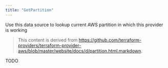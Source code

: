 ```yaml
---
title: "GetPartition"
---
```


<!-- WARNING: this file was generated by the Pulumi Terraform Bridge (tfgen) Tool. -->
<!-- Do not edit by hand unless you're certain you know what you are doing! -->

<style>
  table td p { margin-top: 0; margin-bottom: 0; }
</style>

Use this data source to lookup current AWS partition in which this provider is working

> This content is derived from https://github.com/terraform-providers/terraform-provider-aws/blob/master/website/docs/d/partition.html.markdown.


TODO

